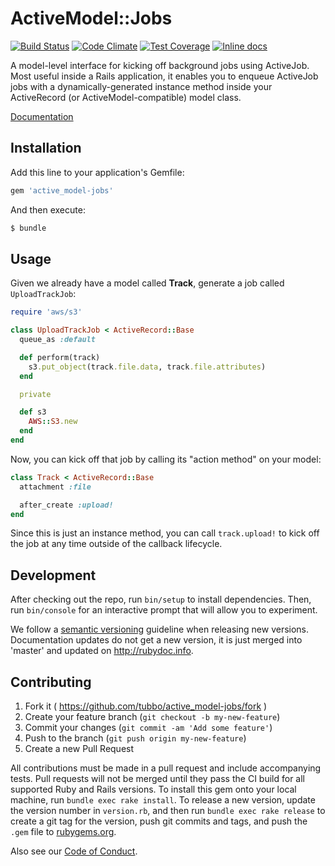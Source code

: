# ActiveModel::Jobs

[![Build Status](https://travis-ci.org/tubbo/active_model-jobs.svg)](https://travis-ci.org/tubbo/active_model-jobs)
[![Code Climate](https://codeclimate.com/github/tubbo/active_model-jobs/badges/gpa.svg)](https://codeclimate.com/github/tubbo/active_model-jobs)
[![Test Coverage](https://codeclimate.com/github/tubbo/active_model-jobs/badges/coverage.svg)](https://codeclimate.com/github/tubbo/active_model-jobs/coverage)
[![Inline docs](http://inch-ci.org/github/tubbo/active_model-jobs.svg?branch=master)](http://inch-ci.org/github/tubbo/active_model-jobs)

A model-level interface for kicking off background jobs using ActiveJob.
Most useful inside a Rails application, it enables you to enqueue
ActiveJob jobs with a dynamically-generated instance method inside your
ActiveRecord (or ActiveModel-compatible) model class.

[Documentation](http://www.rubydoc.info/github/tubbo/active_model-jobs/master)

## Installation

Add this line to your application's Gemfile:

```ruby
gem 'active_model-jobs'
```

And then execute:

```bash
$ bundle
```

## Usage

Given we already have a model called **Track**, generate a job
called `UploadTrackJob`:

```ruby
require 'aws/s3'

class UploadTrackJob < ActiveRecord::Base
  queue_as :default

  def perform(track)
    s3.put_object(track.file.data, track.file.attributes)
  end

  private

  def s3
    AWS::S3.new
  end
end
```

Now, you can kick off that job by calling its "action method" on your
model:

```ruby
class Track < ActiveRecord::Base
  attachment :file

  after_create :upload!
end
```

Since this is just an instance method, you can call `track.upload!` to
kick off the job at any time outside of the callback lifecycle.

## Development

After checking out the repo, run `bin/setup` to install dependencies.
Then, run `bin/console` for an interactive prompt that will allow you
to experiment.

We follow a [semantic versioning](http://semver.org) guideline when
releasing new versions. Documentation updates do not get a new version,
it is just merged into 'master' and updated on http://rubydoc.info.

## Contributing

1. Fork it ( https://github.com/tubbo/active_model-jobs/fork )
2. Create your feature branch (`git checkout -b my-new-feature`)
3. Commit your changes (`git commit -am 'Add some feature'`)
4. Push to the branch (`git push origin my-new-feature`)
5. Create a new Pull Request

All contributions must be made in a pull request and include accompanying tests.
Pull requests will not be merged until they pass the CI build for all supported
Ruby and Rails versions. To install this gem onto your local machine, run
`bundle exec rake install`. To release a new version, update the version number
in `version.rb`, and then run `bundle exec rake release` to create a git
tag for the version, push git commits and tags, and push the `.gem` file
to [rubygems.org](https://rubygems.org).

Also see our [Code of Conduct](https://github.com/tubbo/active_model-jobs/blob/master/CODE_OF_CONDUCT.md).
